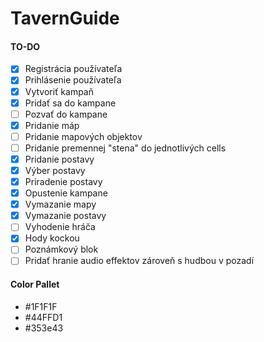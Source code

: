 # TavernGuide
#### TO-DO
- [x] Registrácia používateľa
- [x] Prihlásenie používateľa
- [x] Vytvoriť kampaň
- [x] Pridať sa do kampane
- [ ] Pozvať do kampane
- [x] Pridanie máp
- [ ] Pridanie mapových objektov
- [ ] Pridanie premennej "stena" do jednotlivých cells
- [x] Pridanie postavy
- [x] Výber postavy
- [x] Priradenie postavy
- [x] Opustenie kampane
- [x] Vymazanie mapy
- [x] Vymazanie postavy
- [ ] Vyhodenie hráča
- [x] Hody kockou
- [ ] Poznámkový blok
- [ ] Pridať hranie audio effektov zároveň s hudbou v pozadí
  
#### Color Pallet
- #1F1F1F
- #44FFD1
- #353e43